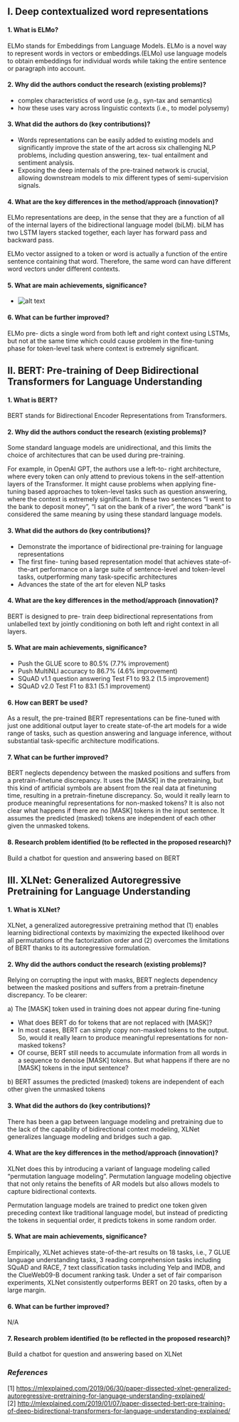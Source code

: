 ## I.	Deep contextualized word representations

#### 1.	What is ELMo?
ELMo stands for Embeddings from Language Models. ELMo is a novel way to represent words in vectors or embeddings.(ELMo) use language models to obtain embeddings for individual words while taking the entire sentence or paragraph into account.
 
#### 2.	Why did the authors conduct the research (existing problems)?
* complex characteristics of word use (e.g., syn-tax and semantics)
* how these uses vary across linguistic contexts (i.e., to model polysemy)

#### 3.	What did the authors do (key contributions)?
* Words representations can be easily added to existing models and significantly improve the state of the art across six challenging NLP problems, including question answering, tex- tual entailment and sentiment analysis.
* Exposing the deep internals of the pre-trained network is crucial, allowing downstream models to mix different types of semi-supervision signals.

#### 4.	What are the key differences in the method/approach (innovation)?
ELMo representations are deep, in the sense that they are a function of all of the internal layers of the bidirectional language model (biLM). biLM  has two LSTM layers stacked together, each layer has forward pass and backward pass.

ELMo vector assigned to a token or word is actually a function of the entire sentence containing that word. Therefore, the same word can have different word vectors under different contexts.


#### 5.	What are main achievements, significance?
 * ![alt text](https://drive.google.com/uc?export=view&id=1HkmI9NS5PcXE_5-d472GNQ20oA5hSdat "Main achievements")


#### 6.	What can be further improved?
ELMo pre- dicts a single word from both left and right context using LSTMs, but not at the same time which could cause problem in the fine-tuning phase for token-level task where context is extremely significant.

## II.	BERT: Pre-training of Deep Bidirectional Transformers for Language Understanding

#### 1.	What is BERT?
BERT stands for Bidirectional Encoder Representations from Transformers.
 
#### 2.	Why did the authors conduct the research (existing problems)?
Some standard language models are unidirectional, and this limits the choice of architectures that can be used during pre-training. 

For example, in OpenAI GPT, the authors use a left-to- right architecture, where every token can only attend to previous tokens in the self-attention layers of the Transformer. It might cause problems when applying fine- tuning based approaches to token-level tasks such as question answering, where the context is extremely significant. In these two sentences “I went to the bank to deposit money”, “I sat on the bank of a river”, the word “bank” is considered the same meaning by using these standard language models.

#### 3.	What did the authors do (key contributions)?
  * Demonstrate the importance of bidirectional pre-training for language representations
  * The first fine- tuning based representation model that achieves state-of-the-art performance on a large suite of sentence-level and token-level tasks, outperforming many task-specific architectures
  * Advances the state of the art for eleven NLP tasks

#### 4.	What are the key differences in the method/approach (innovation)?
BERT is designed to pre- train deep bidirectional representations from unlabelled text by jointly conditioning on both left and right context in all layers.

#### 5.	What are main achievements, significance?
  *  Push the GLUE score to 80.5% (7.7% improvement)
  *  Push MultiNLI accuracy to 86.7% (4.6% improvement)
  *  SQuAD v1.1 question answering Test F1 to 93.2 (1.5 improvement)
  *  SQuAD v2.0 Test F1 to 83.1 (5.1 improvement)

#### 6.	How can BERT be used?
As a result, the pre-trained BERT representations can be fine-tuned with just one additional output layer to create state-of-the art models for a wide range of tasks, such as question answering and language inference, without substantial task-specific architecture modifications.

#### 7.	What can be further improved?
BERT neglects dependency between the masked positions and suffers from a pretrain-finetune discrepancy. It uses the [MASK] in the pretraining, but this kind of artificial symbols are absent from the real data at finetuning time, resulting in a pretrain-finetune discrepancy. So, would it really learn to produce meaningful representations for non-masked tokens? It is also not clear what happens if there are no [MASK] tokens in the input sentence.
It assumes the predicted (masked) tokens are independent of each other given the unmasked tokens.

#### 8.	Research problem identified (to be reflected in the proposed research)?
Build a chatbot for question and answering based on BERT


## III.	XLNet: Generalized Autoregressive Pretraining for Language Understanding

#### 1.	What is XLNet?
XLNet, a generalized autoregressive pretraining method that (1) enables learning bidirectional contexts by maximizing the expected likelihood over all permutations of the factorization order and (2) overcomes the limitations of BERT thanks to its autoregressive formulation.

#### 2.	Why did the authors conduct the research (existing problems)?
Relying on corrupting the input with masks, BERT neglects dependency between the masked positions and suffers from a pretrain-finetune discrepancy. To be clearer:

 a) The [MASK] token used in training does not appear during fine-tuning
  * What does BERT do for tokens that are not replaced with [MASK]?
  * In most cases, BERT can simply copy non-masked tokens to the output. So, would it really learn to produce meaningful representations for non-masked tokens?
  * Of course, BERT still needs to accumulate information from all words in a sequence to denoise [MASK] tokens. But what happens if there are no [MASK] tokens in the input sentence?

 b)	BERT assumes the predicted (masked) tokens are independent of each other given the unmasked tokens

#### 3.	What did the authors do (key contributions)?
There has been a gap between language modeling and pretraining due to the lack of the capability of bidirectional context modeling, XLNet generalizes language modeling and bridges such a gap.

#### 4.	What are the key differences in the method/approach (innovation)?
XLNet does this by introducing a variant of language modeling called “permutation language modeling”. Permutation language modeling objective that not only retains the benefits of AR models but also allows models to capture bidirectional contexts.

Permutation language models are trained to predict one token given preceding context like traditional language model, but instead of predicting the tokens in sequential order, it predicts tokens in some random order. 

#### 5.	What are main achievements, significance?
Empirically, XLNet achieves state-of-the-art results on 18 tasks, i.e., 7 GLUE language understanding tasks, 3 reading comprehension tasks including SQuAD and RACE, 7 text classification tasks including Yelp and IMDB, and the ClueWeb09-B document ranking task. Under a set of fair comparison experiments, XLNet consistently outperforms BERT on 20 tasks, often by a large margin.

#### 6.	What can be further improved?
N/A

#### 7.	Research problem identified (to be reflected in the proposed research)?
Build a chatbot for question and answering based on XLNet

### _References_

[1] https://mlexplained.com/2019/06/30/paper-dissected-xlnet-generalized-autoregressive-pretraining-for-language-understanding-explained/ \
[2] http://mlexplained.com/2019/01/07/paper-dissected-bert-pre-training-of-deep-bidirectional-transformers-for-language-understanding-explained/

